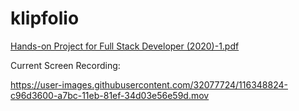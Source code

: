# klipfolio

[Hands-on Project for Full Stack Developer (2020)-1.pdf](https://github.com/AidenRourke/klipfolio/files/6374396/Hands-on.Project.for.Full.Stack.Developer.2020.-1.pdf)

Current Screen Recording:

https://user-images.githubusercontent.com/32077724/116348824-c96d3600-a7bc-11eb-81ef-34d03e56e59d.mov
